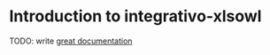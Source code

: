 # Introduction to integrativo-xlsowl

TODO: write [great documentation](http://jacobian.org/writing/what-to-write/)

